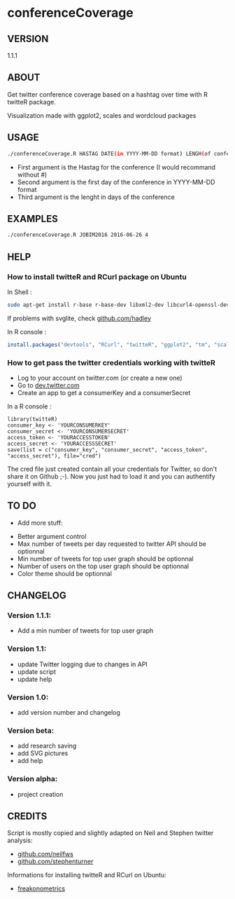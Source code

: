 # conferenceCoverage

## VERSION
1.1.1

## ABOUT
Get twitter conference coverage based on a hashtag over time with R twitteR package.

Visualization made with ggplot2, scales and wordcloud packages

## USAGE
```bash
./conferenceCoverage.R HASTAG DATE(in YYYY-MM-DD format) LENGH(of conference in day)
```

- First argument is the Hastag for the conference (I would recommand without #)
- Second argument is the first day of the conference in YYYY-MM-DD format
- Third argument is the lenght in days of the conference

## EXAMPLES
```bash
./conferenceCoverage.R JOBIM2016 2016-06-26 4
```

## HELP
### How to install twitteR and RCurl package on Ubuntu  
In Shell :  
```bash
sudo apt-get install r-base r-base-dev libxml2-dev libcurl4-openssl-dev curl libcairo-dev
```
If problems with svglite, check [github.com/hadley](https://github.com/hadley/svglite)

In R console :
```R
install.packages("devtools", "RCurl", "twitteR", "ggplot2", "tm", "scales", "wordcloud")
```

### How to get pass the twitter credentials working with twitteR
- Log to your account on twitter.com (or create a new one)
- Go to [dev.twitter.com](https://dev.twitter.com/apps/)
- Create an app to get a consumerKey and a consumerSecret

In a R console :
```
library(twitteR)  
consumer_key <- 'YOURCONSUMERKEY'
consumer_secret <- 'YOURCONSUMERSECRET'
access_token <- 'YOURACCESSTOKEN'
access_secret <- 'YOURACCESSSECRET'
save(list = c("consumer_key", "consumer_secret", "access_token", "access_secret"), file="cred")
```

The cred file just created contain all your credentials for Twitter, so don't share it on Github ;-). Now you just had to load it and you can authentify yourself with it.

## TO DO
* Add more stuff:
- Better argument control
- Max number of tweets per day requested to twitter API should be optionnal
- Min number of tweets for top user graph should be optionnal
- Number of users on the top user graph should be optionnal
- Color theme should be optionnal

## CHANGELOG
### Version 1.1.1:
* Add a min number of tweets for top user graph

### Version 1.1:
* update Twitter logging due to changes in API
* update script
* update help

### Version 1.0:
* add version number and changelog

### Version beta:
* add research saving
* add SVG pictures
* add help

### Version alpha:
* project creation

## CREDITS
Script is mostly copied and slightly adapted on Neil and Stephen twitter analysis:
- [github.com/neilfws](https://github.com/neilfws/Twitter)
- [github.com/stephenturner](https://github.com/stephenturner/twitterchive/blob/master/analysis/twitterchive.r)

Informations for installing twitteR and RCurl on Ubuntu:
- [freakonometrics](http://freakonometrics.hypotheses.org/8256)